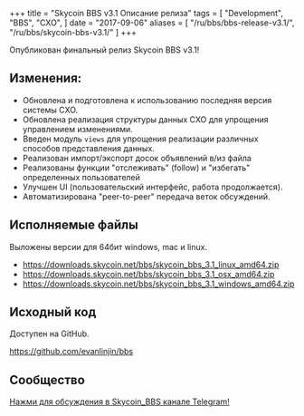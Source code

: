 +++
title = "Skycoin BBS v3.1 Описание релиза"
tags = [
    "Development",
    "BBS",
    "CXO",
]
date = "2017-09-06"
aliases = [
	"/ru/bbs/bbs-release-v3.1/",
	"/ru/bbs/skycoin-bbs-v3.1/"
]
+++

Опубликован финальный релиз Skycoin BBS v3.1!

## Изменения:

- Обновлена и подготовлена к использованию последняя версия системы CXO.
- Обновлена реализация структуры данных CXO для упрощения управлением изменениями.
- Введен модуль `views` для упрощения реализации различных способов представления данных.
- Реализован импорт/экспорт досок объявлений в/из файла
- Реализованы функции "отслеживать" (follow) и "избегать" определенных пользователей
- Улучшен UI (пользовательский интерфейс, работа продолжается).
- Автоматизирована "peer-to-peer" передача веток обсуждений.

## Исполняемые файлы

Выложены версии для 64бит windows, mac и linux.

- https://downloads.skycoin.net/bbs/skycoin_bbs_3.1_linux_amd64.zip
- https://downloads.skycoin.net/bbs/skycoin_bbs_3.1_osx_amd64.zip
- https://downloads.skycoin.net/bbs/skycoin_bbs_3.1_windows_amd64.zip

## Исходный код

Доступен на GitHub.

https://github.com/evanlinjin/bbs

## Сообщество

[Нажми для обсуждения в Skycoin_BBS канале Telegram!](https://t.me/skycoinbbs)
